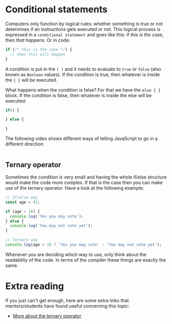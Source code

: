 # Conditional statements

Computers only function by logical rules: whether something is true or not determines if an instructions gets executed or not. This logical process is expressed in a `conditional statement` and goes like this: if _this is the case_, then _that happens_. Or in code:

```js
if (/* this is the case */) {
  // then this will happen
}
```

A condition is put in the `( )` and it needs to evaluate to `true` or `false` (also known as `Boolean` values). If the condition is true, then whatever is inside the `{ }` will be executed.

What happens when the condition is false? For that we have the `else { }` block. If the condition is false, then whatever is inside the else will be executed:

```js
if() {

} else {

}

```

The following video shows different ways of telling JavaScript to go in a different direction:

<a href="https://www.youtube.com/watch?v=nBj2nJup8xU">
<img src="https://via.placeholder.com/728x90.png?text=Video+Preview+Coming+Soon" alt="" />
</a>

## Ternary operator

Sometimes the condition is very small and having the whole if/else structure would make the code more complex. If that is the case then you can make use of the ternary operator. Have a look at the following example:

```js
// If/else way
const age = 43;

if (age > 18) {
  console.log('Yes you may vote');
} else {
  console.log('You may not vote yet');
}

// Ternary way
console.log(age > 18 ? 'Yes you may vote' : 'You may not vote yet');
```

Whenever you are deciding which way to use, only think about the readability of the code. In terms of the compiler these things are exactly the same.

# Extra reading
If you just can't get enough, here are some extra links that mentors/students have found useful concerning this topic:


- [More about the ternary operator](https://www.javascripttutorial.net/javascript-ternary-operator/)
